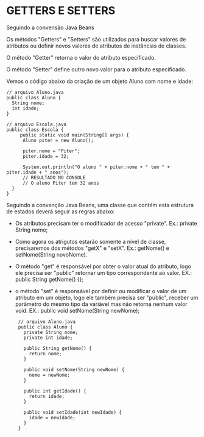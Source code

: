 # GETTERS E SETTERS

Seguindo a convensão Java Beans

Os métodos "Getters" e "Setters" são utilizados para buscar valores de atributos ou definir novos valores de atributos de instâncias de classes.

O método "Getter" retorna o valor do atributo especificado.

O método "Setter" define outro novo valor para o atributo especificado.

Vemos o código abaixo da criação de um objeto Aluno com nome e idade:

    // arquivo Aluno.java
    public class Aluno {
      String nome;
      int idade;
    }

    // arquivo Escola.java
    public class Escola {
         public static void main(String[] args) {
          Aluno piter = new Aluno();

          piter.nome = "Piter";
          piter.idade = 32;

          System.out.println("O aluno " + piter.nome + " tem " + piter.idade + " anos");
          // RESULTADO NO CONSOLE
          // O aluno Piter tem 32 anos
      }
    }

Seguindo a convenção Java Beans, uma classe que contém esta estrutura de estados deverá seguir as regras abaixo:

- Os atributos precisam ter o modificador de acesso "private". Ex.: private String nome;

- Como agora os atrigutos estarão somente a nível de classe, precisaremos dos métodos "getX" e "setX". Ex.: getNome() e setNome(String novoNome).

- O método "get" é responsável por obter o valor atual do atributo, logo ele precisa ser "public" retornar um tipo correspondente ao valor. EX.: public String getNome() {};

- o método "set" é responsável por definir ou modificar o valor de um atributo em um objeto, logo ele também precisa ser "public", receber um parâmetro do mesmo tipo da variável mas não retorna nenhum valor void.
  EX.: public void setNome(String newNome);

       // arquivo Aluno.java
       public class Aluno {
         private String nome;
         private int idade;

         public String getNome() {
           return nome;
         }

         public void setNome(String newNome) {
           nome = newNome;
         }

         public int getIdade() {
           return idade;
         }

         public void setIdade(int newIdade) {
           idade = newIdade;
         }
       }

